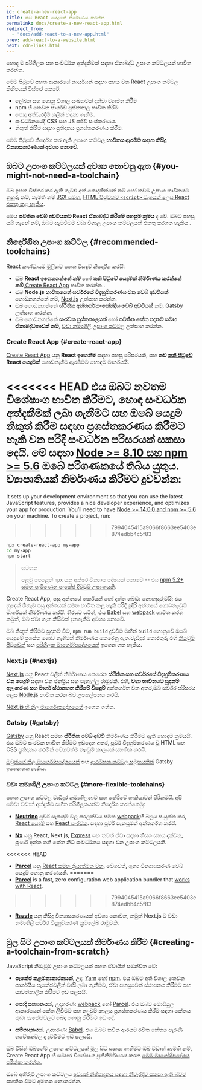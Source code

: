 ```yaml
---
id: create-a-new-react-app
title: නව React යෙදුමක් නිර්මාණය කරන්න
permalink: docs/create-a-new-react-app.html
redirect_from:
  - "docs/add-react-to-a-new-app.html"
prev: add-react-to-a-website.html
next: cdn-links.html
---
```


හොඳ ම පරිශීලක සහ සංවර්ධක අත්දැකීමක් සඳහා ඒකාබද්ධ උපාංග කට්ටලයක් භාවිත කරන්න.

මෙම පිටුවේ පහත ආකාරයේ කාර්යයන් සඳහා සහය වන React උපාංග කට්ටල කිහිපයක් විස්තර කෙරේ:

* ලේඛන සහ ගොනු විශාල සංඛ්‍යාවක් දක්වා ව්‍යාප්ත කිරීම
* npm හි තෙවන පාර්ශව පුස්තකාල භාවිත කිරීම.
* පොදු අත්වැරදීම් කලින් හඳුනා ගැනීම.
* සංවර්ධනයේදී CSS සහ JS සජීවී සංස්කරණය.
* නිකුත් කිරීම සඳහා ප්‍රතිදානය ප්‍රශස්තකරණය කිරීම.

මෙම පිටුවේ නිර්දේශ කර ඇති උපාංග කට්ටල **භාවිතය ඇරඹීම සඳහා කිසිදු වින්‍යාසකරණයක් අවශ්‍ය නොවේ.**

## ඔබට උපාංග කට්ටලයක් අවශ්‍ය නොවනු ඇත {#you-might-not-need-a-toolchain}

ඔබ ඉහත විස්තර කර ඇති ගැටළු අත් නොදකින්නේ නම් හෝ තවම උපාංග භාවිතයට නුහුරු නම්, කැමති නම් [JSX සමඟ](/docs/add-react-to-a-website.html#optional-try-react-with-jsx), [HTML පිටුවකට `<script>` ටැගයක් ලෙස React එකතු කළ හැකිය](/docs/add-react-to-a-website.html).

මෙය **පවතින වෙබ් අඩවියකට React ඒකාබද්ධ කිරීමේ පහසුම ක්‍රමය** ද වේ. ඔබට පහසු යයි හැඟේ නම්, ඔබට සෑමවිටම වඩා විශාල උපාංග කට්ටලයක් එකතු කරගත හැකිය .

##  නිර්දේශිත උපාංග කට්ටල  {#recommended-toolchains}

React කණ්ඩායම මූලිකව පහත විසඳුම් නිර්දේශ කරයි:

- ඔබ **React ඉගෙනගන්නේ නම්** හෝ **[තනි පිටුවේ](/docs/glossary.html#single-page-application) යෙදුමක්  නිර්මාණය කරන්නේ නම්,**[Create React App](#create-react-app) භාවිත කරන්න..
- ඔබ **Node.js භාවිතයෙන් සර්වරයේ විදැහුම්කරණය වන වෙබ් අඩවියක්** ගොඩනගන්නේ නම්, [Next.js](#nextjs) උත්සාහ කරන්න.
-  ඔබ ගොඩනගන්නේ **ස්ථිතික අන්තර්ගත-කේන්ද්‍රීය වෙබ් අඩවියක්** නම්, [Gatsby](#gatsby) උත්සාහ කරන්න.
- ඔබ ගොඩනගන්නේ **සංරචක පුස්තකාලයක්** හෝ **පවතින කේත පදනම සමඟ ඒකාබද්ධතාවක් නම්**,  [වඩා නම්‍යශීලී උපාංග කට්ටල](#more-flexible-toolchains) උත්සාහ කරන්න.

### Create React App {#create-react-app}

[Create React App](https://github.com/facebookincubator/create-react-app) යනු **React ඉගෙනීම** සඳහා පහසු පරිසරයකි, සහ **නව [තනි පිටුවේ](/docs/glossary.html#single-page-application) React යෙදුමක්** ගොඩනැගීම ඇරඹීමට හොඳම මාර්ගයයි.

<<<<<<< HEAD
එය ඔබට නවතම විශේෂාංග භාවිත කිරීමට, හොඳ සංවර්ධක අත්දැකීමක් ලබා ගැනීමට සහ ඔබේ යෙදුම නිකුත් කිරීම සඳහා ප්‍රශස්තකරණය කිරීමට හැකි වන පරිදි සංවර්ධන පරිසරයක් සකසා දෙයි. මේ සඳහා [Node >= 8.10 සහ npm >= 5.6](https://nodejs.org/en/) ඔබේ පරිගණකයේ තිබිය යුතුය. ව්‍යාපෘතියක් නිර්මාණය කිරීමට දුවවන්න:
=======
It sets up your development environment so that you can use the latest JavaScript features, provides a nice developer experience, and optimizes your app for production. You’ll need to have [Node >= 14.0.0 and npm >= 5.6](https://nodejs.org/en/) on your machine. To create a project, run:
>>>>>>> 7994045415a9066f8663ee5403e874edbb4c5f83

```bash
npx create-react-app my-app
cd my-app
npm start
```

>සටහන
>
>පළමු පෙළෙහි `npx` යනු අක්ෂර වින්‍යාස දෝෂයක් නොවේ -- එය [npm 5.2+ සමඟ පැමිණෙන පැකේජ දිවවුම් උපාංගයකි](https://medium.com/@maybekatz/introducing-npx-an-npm-package-runner-55f7d4bd282b).

Create React App, පසු අන්තයේ තර්කයන් හෝ දත්ත ගබඩා නොහසුරුවයි; එය හුදෙක් ඕනෑම පසු අන්තයක් සමඟ භාවිත කළ හැකි පරිදි ඉදිරි අන්තයේ ගොඩනැංවුම් මාර්ගයක් නිර්මාණය කරයි. තිරයට යටින්, එය [Babel](https://babeljs.io/) සහ [webpack](https://webpack.js.org/) භාවිත කරන නමුත්, ඔබ ඒවා ගැන කිසිවක් දැනගැනීම අවශ්‍ය නොවේ.

ඔබ නිකුත් කිරීමට සූදානම් විට, `npm run build` දුවවීම මඟින් `build` ගොනුවේ ඔබේ යෙදුමේ ප්‍රශස්ත ගොඩ නැගීමක් නිර්මාණය කෙරෙනු ඇත.වැඩිදුර තොරතුරු එහි [කියවුම් පිටුවෙන්](https://github.com/facebookincubator/create-react-app#create-react-app--) සහ [පරිශීලක මාර්ගෝපදේශයෙන්](https://facebook.github.io/create-react-app/) ඉගෙන ගත හැකිය. 

### Next.js {#nextjs}

[Next.js](https://nextjs.org/) යනු React වලින් නිර්මාණය කෙරෙන **ස්ථිතික සහ සර්වරයේ විදැහුම්කරණය වන යෙදුම්** සඳහා වන ජනප්‍රිය සහ සැහැල්ලු රාමුවකි. එහි, **වහා භාවිතයට සුදානම් අලංකරණ සහ මාර්ග ස්ථානගත කිරීමේ විසඳුම්** අන්තර්ගත වන අතර,ඔබ සර්වර පරිසරය ලෙස [Node.js](https://nodejs.org/) භාවිත කරන බව උපකල්පනය කරයි.

[Next.js හි නිල මාර්ගොපදේශයෙන්](https://nextjs.org/learn/) ඉගෙන ගන්න.

### Gatsby {#gatsby}

[Gatsby](https://www.gatsbyjs.org/) යනු React සමඟ **ස්ථිතික වෙබ් අඩවි** නිර්මාණය කිරීමට ඇති හොඳම ක්‍රමයයි. එය ඔබට සංරචක භාවිත කිරීමට ඉඩදෙන අතර, පූර්ව විදැහුම්කරණය වූ HTML සහ CSS ප්‍රතිදානය කරමින් වේගවත්ම නැංවුම් කාලයක් සහතික කරයි.

[ඔවුන්ගේ නිල මාර්ගෝපදේශයෙන්](https://www.gatsbyjs.org/docs/) සහ [ ආරම්භක කට්ටල සමූහයකින්](https://www.gatsbyjs.org/docs/gatsby-starters/) Gatsby ඉගෙනගත හැකිය.

### වඩා නම්‍යශීලී උපාංග කට්ටල {#more-flexible-toolchains}

පහත උපාංග කට්ටල වැඩිදුර නම්‍යශීලතාව  සහ තේරීමේ හැකියාවන් පිරිනමයි. අපි මේවා වඩාත් අත්දැකීම සහිත පරිශීලකයන්ට නිර්දේශ කරන්නෙමු: 

- **[Neutrino](https://neutrinojs.org/)** පූර්ව සැකසුම් වල සරලත්වය සමඟ [webpack](https://webpack.js.org/)හි බලය සංයුක්ත කර, [React යෙදුම්](https://neutrinojs.org/packages/react/) සහ [React සංරචක](https://neutrinojs.org/packages/react-components/). සඳහා පූර්ව සැකසුමක් අන්තර්ගත කරයි.

- **[Nx](https://nx.dev/react)** යනු React, Next.js, [Express](https://expressjs.com/) සහ තවත් ඒවා සඳහා නිසග සහය දක්වන, පූර්ණ අන්ත තනි කේත නිධි සංවර්ධනය සඳහා  වන උපාංග කට්ටලයකි.

<<<<<<< HEAD
- **[Parcel](https://parceljs.org/)** යනු [React සමඟ ක්‍රියාත්මක වන](https://parceljs.org/recipes.html#react), වේගවත්, ශුන්‍ය වින්‍යාසකරණ වෙබ් යෙදුම් ගොනු කරණයකි.
=======
- **[Parcel](https://parceljs.org/)** is a fast, zero configuration web application bundler that [works with React](https://parceljs.org/recipes/react/).
>>>>>>> 7994045415a9066f8663ee5403e874edbb4c5f83

- **[Razzle](https://github.com/jaredpalmer/razzle)** යනු කිසිදු වින්‍යාසකරණයක් අවශ්‍ය නොවන, නමුත් Next.js ට වඩා නම්‍යශීලී  සර්වර විදැහුම්කරණ ක්‍රමලේඛ රාමුවකි.

## මුල සිට උපාංග කට්ටලයක් නිර්මාණය කිරීම {#creating-a-toolchain-from-scratch}

JavaScript නිමැවුම් උපාංග කට්ටලයක් පහත ඒවායින් සමන්විත වේ:

* **පැකේජ කළමනාකාරකයක්**, උදා: [Yarn](https://yarnpkg.com/) හෝ [npm](https://www.npmjs.com/). එය ඔබට අති විශාල තෙවන පාර්ශයීය පැකේජවලින් වාසි ලබා ගැනීමට, ඒවා පහසුවෙන් ස්ථාපනය කිරීමට සහ යාවත්කාලීන කිරීමට ඉඩ සලසයි.

* **පොදි සකසනය**ක්, උදාහරණ: [webpack](https://webpack.js.org/) හෝ [Parcel](https://parceljs.org/). එය ඔබට මොඩියුල ආකාරයෙන් කේත ලිවීමට සහ නැංවුම් කාලය ප්‍රශස්තකරණය කිරීම සඳහා කේතය කුඩා පැකේජවලට බෙදා ගොනු කිරීමට ඉඩ දේ.

* **සම්පාදකය**ක්. උදාහරණ: [Babel](https://babeljs.io/). එය ඔබට නවීන ආරයට රචිත කේතය පැරණි ගවේෂකවල ද දුවවීමට ඉඩ සලසයි. 

ඔබ විසින් ඔබගේම උපාංග කට්ටලයක් මුල සිට සකසා ගැනීමට ඔබ වඩාත් කැමති නම්, Create React App හි සමහර විශේෂාංග ප්‍රතිනිර්මාණය කරන [මෙම මාර්ගෝපදේශය පරීක්ෂා කරන්න.](https://blog.usejournal.com/creating-a-react-app-from-scratch-f3c693b84658)

ඔබේ අභිරුචි උපාංග කට්ටලය [අවසන් නිෂ්පාදනය සඳහා නිවැරදිව සකසා ඇති බවට](/docs/optimizing-performance.html#use-the-production-build) සහතික වීමට අමතක නොකරන්න.
